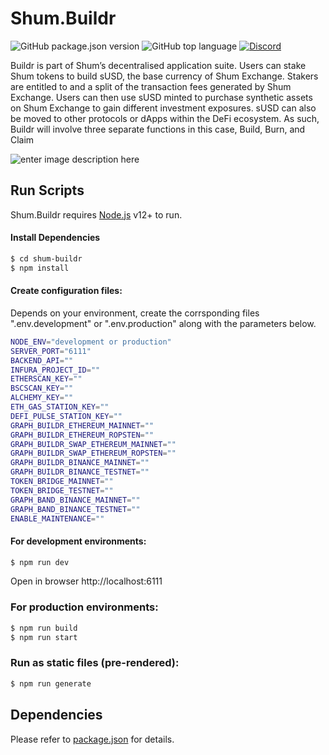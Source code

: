# Shum.Buildr

![GitHub package.json version](https://img.shields.io/github/package-json/v/Shum-finance/shum-buildr) ![GitHub top language](https://img.shields.io/github/languages/top/Shum-finance/shum-buildr) [![Discord](https://img.shields.io/discord/738363983031173151?color=768AD4&label=discord)](https://discordapp.com/channels/738363983031173151/)

Buildr is part of Shum’s decentralised application suite. Users can stake Shum tokens to build sUSD, the base currency of Shum Exchange. Stakers are entitled to  and a split of the transaction fees generated by Shum Exchange. Users can then use sUSD minted to purchase synthetic assets on Shum Exchange to gain different investment exposures. sUSD can also be moved to other protocols or dApps within the DeFi ecosystem. As such, Buildr will involve three separate functions in this case, Build, Burn, and Claim

![enter image description here](https://miro.medium.com/max/1400/0*HMts90TiEYZgPE6P)

## Run Scripts

Shum.Buildr requires [Node.js](https://nodejs.org/) v12+ to run.

#### Install Dependencies

```sh
$ cd shum-buildr
$ npm install
```

#### Create configuration files:

Depends on your environment, create the corrsponding files ".env.development" or ".env.production" along with the parameters below.

```sh
NODE_ENV="development or production"
SERVER_PORT="6111"
BACKEND_API=""
INFURA_PROJECT_ID=""
ETHERSCAN_KEY=""
BSCSCAN_KEY=""
ALCHEMY_KEY=""
ETH_GAS_STATION_KEY=""
DEFI_PULSE_STATION_KEY=""
GRAPH_BUILDR_ETHEREUM_MAINNET=""
GRAPH_BUILDR_ETHEREUM_ROPSTEN=""
GRAPH_BUILDR_SWAP_ETHEREUM_MAINNET=""
GRAPH_BUILDR_SWAP_ETHEREUM_ROPSTEN=""
GRAPH_BUILDR_BINANCE_MAINNET=""
GRAPH_BUILDR_BINANCE_TESTNET=""
TOKEN_BRIDGE_MAINNET=""
TOKEN_BRIDGE_TESTNET=""
GRAPH_BAND_BINANCE_MAINNET=""
GRAPH_BAND_BINANCE_TESTNET=""
ENABLE_MAINTENANCE=""
```

#### For development environments:

```sh
$ npm run dev
```
Open in browser http://localhost:6111

### For production environments:


```sh
$ npm run build
$ npm run start
```

### Run as static files (pre-rendered):

```sh
$ npm run generate
```

## Dependencies

Please refer to [package.json][PKJS] for details.

[PKJS]: <https://github.com/Shum-finance/shum-buildr/blob/v2/package.json>
